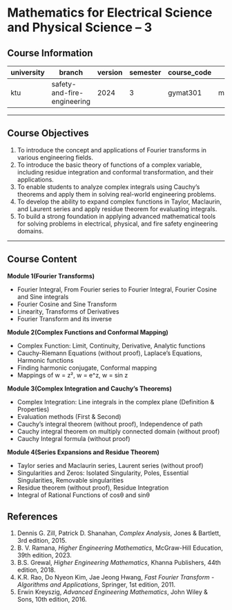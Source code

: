 # Mathematics for Electrical Science and Physical Science – 3

## Course Information  

| university | branch                       | version | semester | course_code | course_title                                                      | language | contributor |
|------------|------------------------------|---------|----------|-------------|-------------------------------------------------------------------|----------|-------------|
| ktu        | safety-and-fire-engineering  | 2024    | 3        | gymat301    | mathematics_for_electrical_science_and_physical_science_3         | english  | @FousiyaN   |

---

## Course Objectives  


1. To introduce the concept and applications of Fourier transforms in various engineering fields.
2. To introduce the basic theory of functions of a complex variable, including residue integration and conformal transformation, and their applications.
3. To enable students to analyze complex integrals using Cauchy’s theorems and apply them in solving real-world engineering problems.
4. To develop the ability to expand complex functions in Taylor, Maclaurin, and Laurent series and apply residue theorem for evaluating integrals.
5. To build a strong foundation in applying advanced mathematical tools for solving problems in electrical, physical, and fire safety engineering domains.
---

## Course Content  

**Module 1(Fourier Transforms)**  
- Fourier Integral, From Fourier series to Fourier Integral, Fourier Cosine and Sine integrals  
- Fourier Cosine and Sine Transform  
- Linearity, Transforms of Derivatives  
- Fourier Transform and its inverse  

**Module 2(Complex Functions and Conformal Mapping)**  
- Complex Function: Limit, Continuity, Derivative, Analytic functions  
- Cauchy-Riemann Equations (without proof), Laplace’s Equations, Harmonic functions  
- Finding harmonic conjugate, Conformal mapping  
- Mappings of w = z², w = e^z, w = sin z  

**Module 3(Complex Integration and Cauchy’s Theorems)**  
- Complex Integration: Line integrals in the complex plane (Definition & Properties)  
- Evaluation methods (First & Second)  
- Cauchy’s integral theorem (without proof), Independence of path  
- Cauchy integral theorem on multiply connected domain (without proof)  
- Cauchy Integral formula (without proof)  

**Module 4(Series Expansions and Residue Theorem)**  
- Taylor series and Maclaurin series, Laurent series (without proof)  
- Singularities and Zeros: Isolated Singularity, Poles, Essential Singularities, Removable singularities  
- Residue theorem (without proof), Residue Integration  
- Integral of Rational Functions of cosθ and sinθ  

## References  

1. Dennis G. Zill, Patrick D. Shanahan, *Complex Analysis*, Jones & Bartlett, 3rd edition, 2015.  
2. B. V. Ramana, *Higher Engineering Mathematics*, McGraw-Hill Education, 39th edition, 2023.  
3. B.S. Grewal, *Higher Engineering Mathematics*, Khanna Publishers, 44th edition, 2018.  
4. K.R. Rao, Do Nyeon Kim, Jae Jeong Hwang, *Fast Fourier Transform - Algorithms and Applications*, Springer, 1st edition, 2011.  
5. Erwin Kreyszig, *Advanced Engineering Mathematics*, John Wiley & Sons, 10th edition, 2016.  
